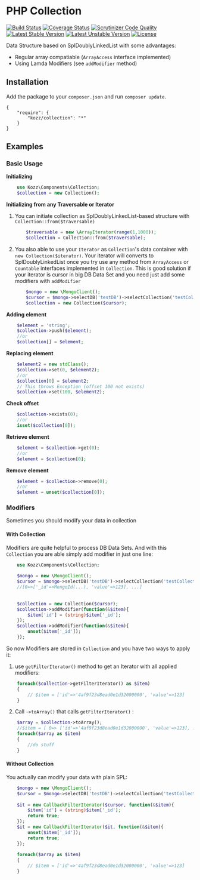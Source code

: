 PHP Collection
==============

[![Build Status](https://travis-ci.org/urakozz/php-collection.svg?branch=master)](https://travis-ci.org/urakozz/php-collection)
[![Coverage Status](https://coveralls.io/repos/urakozz/php-collection/badge.png)](https://coveralls.io/r/urakozz/php-collection)
[![Scrutinizer Code Quality](https://scrutinizer-ci.com/g/urakozz/php-collection/badges/quality-score.png?b=master)](https://scrutinizer-ci.com/g/urakozz/php-collection/?branch=master)
[![Latest Stable Version](https://poser.pugx.org/kozz/collection/v/stable.svg)](https://packagist.org/packages/kozz/collection)
[![Latest Unstable Version](https://poser.pugx.org/kozz/collection/v/unstable.svg)](https://packagist.org/packages/kozz/collection)
[![License](http://img.shields.io/packagist/l/kozz/collection.svg)](https://packagist.org/packages/kozz/collection)

Data Structure based on SplDoublyLinkedList with some advantages:

- Regular array compatiable (`ArrayAccess` interface implemented)
- Using Lamda Modifiers (see `addModifier` method)

Installation
------------

Add the package to your `composer.json` and run `composer update`.

    {
        "require": {
            "kozz/collection": "*"
        }
    }
    
    
Examples
--------

### Basic Usage

**Initializing**

```php
    use Kozz\Components\Collection;
    $collection = new Collection();
```

**Initializing from any Traversable or Iterator**

1. You can initiate collection as SplDoublyLinkedList-based structure with `Collection::from($traversable)`

    ```php
        $traversable = new \ArrayIterator(range(1,1000));
        $collection = Collection::from($traversable);
    ```

2. You also able to use your `Iterator` as `Collection`'s data container with `new Collection($iterator)`.
Your iterator will converts to SplDoublyLinkedList once you try use any method from `ArrayAccess` or `Countable` interfaces implemented in `Collection`.
This is good solution if your iterator is cursor in big DB Data Set and you need just add some modifiers with `addModifier`

    ```php
        $mongo = new \MongoClient();
        $cursor = $mongo->selectDB('testDB')->selectCollection('testCollection')->find();
        $collection = new Collection($cursor);
    ```
    
**Adding element**

```php
    $element = 'string';
    $collection->push($element);
    //or
    $collection[] = $element;
```

**Replacing element**

```php
    $element2 = new stdClass();
    $collection->set(0, $element2);
    //or
    $collection[0] = $element2;
    // This throws Exception (offset 100 not exists)
    $collection->set(100, $element2);
```
    
**Check offset**

```php
    $collection->exists(0); 
    //or
    isset($collection[0]);
```
    
**Retrieve element**

```php
    $element = $collection->get(0); 
    //or
    $element = $collection[0];
```

**Remove element**
```php
    $element = $collection->remove(0);
    //or
    $element = unset($collection[0]);
```

### Modifiers

Sometimes you should modify your data in collection

#### With Collection

Modifiers are quite helpful to process DB Data Sets.
And with this `Collection` you are able simply add modifier in just one line:

```php
    use Kozz\Components\Collection;
    
    $mongo = new \MongoClient();
    $cursor = $mongo->selectDB('testDB')->selectCollection('testCollection')->find();
    //[0=>['_id'=>MongoId(...), 'value'=>123], ...]
    
    
    $collection = new Collection($cursor);
    $collection->addModifier(function(&$item){
        $item['id'] = (string)$item['_id'];
    });
    $collection->addModifier(function(&$item){
        unset($item['_id']);
    });

```

So now Modifiers are stored in `Collection` and you have two ways to apply it:

1. use `getFilterIterator()` method to get an Iterator with all applied modifiers:

```php
    foreach($collection->getFilterIterator() as $item)
    {
        // $item = ['id'=>'4af9f23d8ead0e1d32000000', 'value'=>123]
    }
```

2. Call `->toArray()` that calls `getFilterIterator()` :

```php
    $array = $collection->toArray();
    //$item = [ 0=> ['id'=>'4af9f23d8ead0e1d32000000', 'value'=>123], ...]
    foreach($array as $item)
    {
        //do stuff
    }
```

#### Without Collection

You actually can modify your data with plain SPL:

```php
    $mongo = new \MongoClient();
    $cursor = $mongo->selectDB('testDB')->selectCollection('testCollection')->find();
    
    $it = new CallbackFilterIterator($cursor, function(&$item){
        $item['id'] = (string)$item['_id'];
        return true;
    });
    $it = new CallbackFilterIterator($it, function(&$item){
        unset($item['_id']);
        return true;
    });
    
    foreach($array as $item)
    {
        // $item = ['id'=>'4af9f23d8ead0e1d32000000', 'value'=>123]
    }
```

 
    
    
    
    
    
